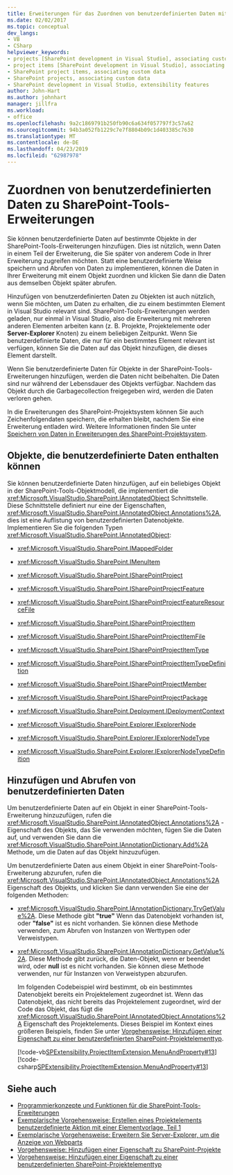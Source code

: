 ```yaml
---
title: Erweiterungen für das Zuordnen von benutzerdefinierten Daten mit SharePoint-Tools | Microsoft-Dokumentation
ms.date: 02/02/2017
ms.topic: conceptual
dev_langs:
- VB
- CSharp
helpviewer_keywords:
- projects [SharePoint development in Visual Studio], associating custom data
- project items [SharePoint development in Visual Studio], associating custom data
- SharePoint project items, associating custom data
- SharePoint projects, associating custom data
- SharePoint development in Visual Studio, extensibility features
author: John-Hart
ms.author: johnhart
manager: jillfra
ms.workload:
- office
ms.openlocfilehash: 9a2c1869791b250fb90c6a634f057797f3c57a62
ms.sourcegitcommit: 94b3a052fb1229c7e7f8804b09c1d403385c7630
ms.translationtype: MT
ms.contentlocale: de-DE
ms.lasthandoff: 04/23/2019
ms.locfileid: "62987978"
---
```

# <a name="associate-custom-data-with-sharepoint-tools-extensions"></a>Zuordnen von benutzerdefinierten Daten zu SharePoint-Tools-Erweiterungen
  Sie können benutzerdefinierte Daten auf bestimmte Objekte in der SharePoint-Tools-Erweiterungen hinzufügen. Dies ist nützlich, wenn Daten in einem Teil der Erweiterung, die Sie später von anderem Code in Ihrer Erweiterung zugreifen möchten. Statt eine benutzerdefinierte Weise speichern und Abrufen von Daten zu implementieren, können die Daten in Ihrer Erweiterung mit einem Objekt zuordnen und klicken Sie dann die Daten aus demselben Objekt später abrufen.

 Hinzufügen von benutzerdefinierten Daten zu Objekten ist auch nützlich, wenn Sie möchten, um Daten zu erhalten, die zu einem bestimmten Element in Visual Studio relevant sind. SharePoint-Tools-Erweiterungen werden geladen, nur einmal in Visual Studio, also die Erweiterung mit mehreren anderen Elementen arbeiten kann (z. B. Projekte, Projektelemente oder **Server-Explorer** Knoten) zu einem beliebigen Zeitpunkt. Wenn Sie benutzerdefinierte Daten, die nur für ein bestimmtes Element relevant ist verfügen, können Sie die Daten auf das Objekt hinzufügen, die dieses Element darstellt.

 Wenn Sie benutzerdefinierte Daten für Objekte in der SharePoint-Tools-Erweiterungen hinzufügen, werden die Daten nicht beibehalten. Die Daten sind nur während der Lebensdauer des Objekts verfügbar. Nachdem das Objekt durch die Garbagecollection freigegeben wird, werden die Daten verloren gehen.

 In die Erweiterungen des SharePoint-Projektsystem können Sie auch Zeichenfolgendaten speichern, die erhalten bleibt, nachdem Sie eine Erweiterung entladen wird. Weitere Informationen finden Sie unter [Speichern von Daten in Erweiterungen des SharePoint-Projektsystem](../sharepoint/saving-data-in-extensions-of-the-sharepoint-project-system.md).

## <a name="objects-that-can-contain-custom-data"></a>Objekte, die benutzerdefinierte Daten enthalten können
 Sie können benutzerdefinierte Daten hinzufügen, auf ein beliebiges Objekt in der SharePoint-Tools-Objektmodell, die implementiert die <xref:Microsoft.VisualStudio.SharePoint.IAnnotatedObject> Schnittstelle. Diese Schnittstelle definiert nur eine der Eigenschaften, <xref:Microsoft.VisualStudio.SharePoint.IAnnotatedObject.Annotations%2A>, dies ist eine Auflistung von benutzerdefinierten Datenobjekte. Implementieren Sie die folgenden Typen <xref:Microsoft.VisualStudio.SharePoint.IAnnotatedObject>:

- <xref:Microsoft.VisualStudio.SharePoint.IMappedFolder>

- <xref:Microsoft.VisualStudio.SharePoint.IMenuItem>

- <xref:Microsoft.VisualStudio.SharePoint.ISharePointProject>

- <xref:Microsoft.VisualStudio.SharePoint.ISharePointProjectFeature>

- <xref:Microsoft.VisualStudio.SharePoint.ISharePointProjectFeatureResourceFile>

- <xref:Microsoft.VisualStudio.SharePoint.ISharePointProjectItem>

- <xref:Microsoft.VisualStudio.SharePoint.ISharePointProjectItemFile>

- <xref:Microsoft.VisualStudio.SharePoint.ISharePointProjectItemType>

- <xref:Microsoft.VisualStudio.SharePoint.ISharePointProjectItemTypeDefinition>

- <xref:Microsoft.VisualStudio.SharePoint.ISharePointProjectMember>

- <xref:Microsoft.VisualStudio.SharePoint.ISharePointProjectPackage>

- <xref:Microsoft.VisualStudio.SharePoint.Deployment.IDeploymentContext>

- <xref:Microsoft.VisualStudio.SharePoint.Explorer.IExplorerNode>

- <xref:Microsoft.VisualStudio.SharePoint.Explorer.IExplorerNodeType>

- <xref:Microsoft.VisualStudio.SharePoint.Explorer.IExplorerNodeTypeDefinition>

## <a name="add-and-retrieve-custom-data"></a>Hinzufügen und Abrufen von benutzerdefinierten Daten
 Um benutzerdefinierte Daten auf ein Objekt in einer SharePoint-Tools-Erweiterung hinzuzufügen, rufen die <xref:Microsoft.VisualStudio.SharePoint.IAnnotatedObject.Annotations%2A> -Eigenschaft des Objekts, das Sie verwenden möchten, fügen Sie die Daten auf, und verwenden Sie dann die <xref:Microsoft.VisualStudio.SharePoint.IAnnotationDictionary.Add%2A> Methode, um die Daten auf das Objekt hinzuzufügen.

 Um benutzerdefinierte Daten aus einem Objekt in einer SharePoint-Tools-Erweiterung abzurufen, rufen die <xref:Microsoft.VisualStudio.SharePoint.IAnnotatedObject.Annotations%2A> Eigenschaft des Objekts, und klicken Sie dann verwenden Sie eine der folgenden Methoden:

- <xref:Microsoft.VisualStudio.SharePoint.IAnnotationDictionary.TryGetValue%2A>. Diese Methode gibt **"true"** Wenn das Datenobjekt vorhanden ist, oder **"false"** ist es nicht vorhanden. Sie können diese Methode verwenden, zum Abrufen von Instanzen von Werttypen oder Verweistypen.

- <xref:Microsoft.VisualStudio.SharePoint.IAnnotationDictionary.GetValue%2A>. Diese Methode gibt zurück, die Daten-Objekt, wenn er beendet wird, oder **null** ist es nicht vorhanden. Sie können diese Methode verwenden, nur für Instanzen von Verweistypen abzurufen.

  Im folgenden Codebeispiel wird bestimmt, ob ein bestimmtes Datenobjekt bereits ein Projektelement zugeordnet ist. Wenn das Datenobjekt, das nicht bereits das Projektelement zugeordnet, wird der Code das Objekt, das fügt die <xref:Microsoft.VisualStudio.SharePoint.IAnnotatedObject.Annotations%2A> Eigenschaft des Projektelements. Dieses Beispiel im Kontext eines größeren Beispiels, finden Sie unter [Vorgehensweise: Hinzufügen einer Eigenschaft zu einer benutzerdefinierten SharePoint-Projektelementtyp](../sharepoint/how-to-add-a-property-to-a-custom-sharepoint-project-item-type.md).

  [!code-vb[SPExtensibility.ProjectItemExtension.MenuAndProperty#13](../sharepoint/codesnippet/VisualBasic/projectitemmenuandproperty/extension/projectitemtypeproperty.vb#13)]
  [!code-csharp[SPExtensibility.ProjectItemExtension.MenuAndProperty#13](../sharepoint/codesnippet/CSharp/projectitemmenuandproperty/extension/projectitemtypeproperty.cs#13)]

## <a name="see-also"></a>Siehe auch
- [Programmierkonzepte und Funktionen für die SharePoint-Tools-Erweiterungen](../sharepoint/programming-concepts-and-features-for-sharepoint-tools-extensions.md)
- [Exemplarische Vorgehensweise: Erstellen eines Projektelements benutzerdefinierte Aktion mit einer Elementvorlage, Teil 1](../sharepoint/walkthrough-creating-a-custom-action-project-item-with-an-item-template-part-1.md)
- [Exemplarische Vorgehensweise: Erweitern Sie Server-Explorer, um die Anzeige von Webparts](../sharepoint/walkthrough-extending-server-explorer-to-display-web-parts.md)
- [Vorgehensweise: Hinzufügen einer Eigenschaft zu SharePoint-Projekte](../sharepoint/how-to-add-a-property-to-sharepoint-projects.md)
- [Vorgehensweise: Hinzufügen einer Eigenschaft zu einer benutzerdefinierten SharePoint-Projektelementtyp](../sharepoint/how-to-add-a-property-to-a-custom-sharepoint-project-item-type.md)

